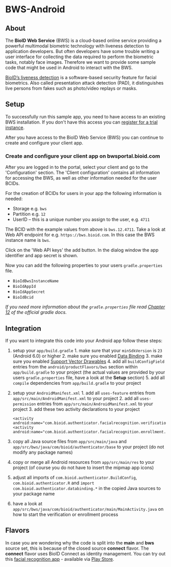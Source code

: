 # BWS-Android

## About

The **BioID Web Service** (BWS) is a cloud-based online service providing a powerful multimodal biometric technology with liveness detection to application developers.
But often developers have some trouble writing a user interface for collecting the data required to perform the biometric tasks, notably face images.
Therefore we want to provide some sample code that might be used in Android to interact with the BWS.

[BioID’s liveness detection][liveness] is a software-based security feature for facial biometrics. Also called presentation attack detection (PAD), it distinguishes live persons from fakes such as photo/video replays or masks.

## Setup

To successfully run this sample app, you need to have access to an existing BWS installation.
If you don't have this access you can [register for a trial instance][trial].

After you have access to the BioID Web Service (BWS) you can continue to create and configure your client app.

### Create and configure your client app on bwsportal.bioid.com
After you are logged in to the portal, select your client and go to the 'Configuration' section. 
The 'Client configuration' contains all information for accessing the BWS, as well as other information needed for the user BCIDs.

For the creation of BCIDs for users in your app the following information is needed:

- Storage e.g. `bws`
- Partition e.g. `12`
- UserID – this is a unique number you assign to the user, e.g. `4711`


The BCID with the example values from above is `bws.12.4711`.
Take a look at Web API endpoint for e.g. `https://bws.bioid.com`. In this case the BWS instance name is `bws`.

Click on the 'Web API keys' the add button. In the dialog window the app identifier and app secret is shown.


Now you can add the following properties to your users `gradle.properties` file.

  * `BioIdBwsInstanceName`
  * `BioIdAppId`
  * `BioIdAppSecret`
  * `BioIdBcid`

*If you need more information about the `gradle.properties` file read [Chapter 12][gradleproperties] of the official gradle docs.*

## Integration

If you want to integrate this code into your Android app follow these steps:

  1. setup your `app/build.gradle`
    1. make sure that your `minSdkVersion` is `23` (Android 6.0) or higher
    2. make sure you enabled [Data Binding][databinding]
    3. make sure you enabled [Support Vector Drawables](https://android-developers.googleblog.com/2016/02/android-support-library-232.html)
    4. add all `buildConfigField` entries from the `android/productFlavors/bws` section within `app/build.gradle` to your project
       (the actual values are provided by your users `gradle.properties` file, have a look at the **Setup** section)
    5. add all `compile` dependencies from `app/build.gradle` to your project
  2. setup your `AndroidManifest.xml`
    1. add all `uses-feature` entries from `app/src/main/AndroidManifest.xml` to your project
    2. add all `uses-permission` entries from `app/src/main/AndroidManifest.xml` to your project
    3. add these two activity declarations to your project

        ```
        <activity android:name="com.bioid.authenticator.facialrecognition.verification.VerificationActivity"/>
        <activity android:name="com.bioid.authenticator.facialrecognition.enrollment.EnrollmentActivity"/>
        ```

  3. copy all Java source files from `app/src/main/java` and `app/src/bws/java/com/bioid/authenticator/base` to your project (do not modify any package names)
  4. copy or merge all Android resources from `app/src/main/res` to your project (of course you do not have to insert the mipmap app icons)
  5. adjust all imports of `com.bioid.authenticator.BuildConfig`, `com.bioid.authenticator.R` and `import com.bioid.authenticator.databinding.*` in the copied Java sources to your package name
  6. have a look at `app/src/bws/java/com/bioid/authenticator/main/MainActivity.java` on how to start the verification or enrollment process

## Flavors

In case you are wondering why the code is split into the **main** and **bws** source set, this is because of the closed source **connect** flavor.
The **connect** flavor uses BioID Connect as identity management.
You can try out this [facial recognition app][bioid] - available via [Play Store][playstore].


[bioid]: https://www.bioid.com/facial-recognition-app "BioID Facial Recognition App"
[playstore]: https://play.google.com/store/apps/details?id=com.bioid.authenticator "BioID Android App"
[trial]: https://bwsportal.bioid.com/register "Register for a trial instance"
[gradleproperties]: https://docs.gradle.org/current/userguide/build_environment.html "Gradle properties"
[databinding]: https://developer.android.com/topic/libraries/data-binding/ "Data Binding"
[vectordrawables]: https://android-developers.googleblog.com/2016/02/android-support-library-232.html "Vector Drawables"
[liveness]: https://www.bioid.com/liveness-detection/ "liveness detection"
